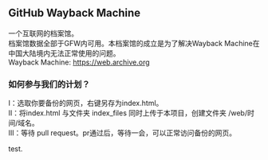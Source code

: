 ## GitHub Wayback Machine
一个互联网的档案馆。  
档案馆数据全部于GFW内可用。本档案馆的成立是为了解决Wayback Machine在中国大陆境内无法正常使用的问题。  
Wayback Machine: https://web.archive.org  
### 如何参与我们的计划？  
Ⅰ：选取你要备份的网页，右键另存为index.html。  
Ⅱ：将index.html 与文件夹 index_files 同时上传于本项目，创建文件夹 /web/时间/域名。  
Ⅲ：等待 pull request。pr通过后，等待一会，可以正常访问备份的网页。

test.


